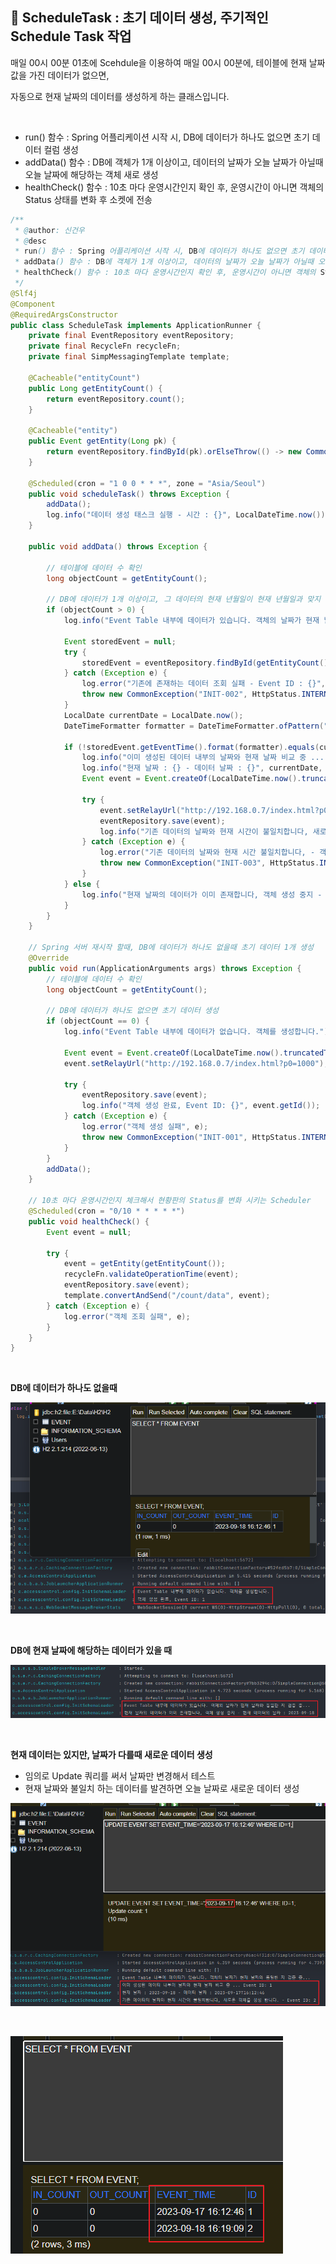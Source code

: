 ## 📘 **ScheduleTask : 초기 데이터 생성, 주기적인 Schedule Task 작업**

매일 00시 00분 01초에 Scehdule을 이용하여 매일 00시 00분에, 테이블에 현재 날짜 값을 가진 데이터가 없으면,

자동으로 현재 날짜의 데이터를 생성하게 하는 클래스입니다.

<br>

* run() 함수 : Spring 어플리케이션 시작 시, DB에 데이터가 하나도 없으면 초기 데이터 컬럼 생성
* addData() 함수 : DB에 객체가 1개 이상이고, 데이터의 날짜가 오늘 날짜가 아닐때 오늘 날짜에 해당하는 객체 새로 생성
* healthCheck() 함수 : 10초 마다 운영시간인지 확인 후, 운영시간이 아니면 객체의 Status 상태를 변화 후 소켓에 전송

```java  
/**  
 * @author: 신건우  
 * @desc  
 * run() 함수 : Spring 어플리케이션 시작 시, DB에 데이터가 하나도 없으면 초기 데이터 컬럼 생성  
 * addData() 함수 : DB에 객체가 1개 이상이고, 데이터의 날짜가 오늘 날짜가 아닐때 오늘 날짜에 해당하는 객체 새로 생성  
 * healthCheck() 함수 : 10초 마다 운영시간인지 확인 후, 운영시간이 아니면 객체의 Status 상태를 변화 후 소켓에 전송  
 */  
@Slf4j  
@Component  
@RequiredArgsConstructor  
public class ScheduleTask implements ApplicationRunner {  
    private final EventRepository eventRepository;  
    private final RecycleFn recycleFn;  
    private final SimpMessagingTemplate template;  
  
    @Cacheable("entityCount")  
    public Long getEntityCount() {  
        return eventRepository.count();  
    }  
  
    @Cacheable("entity")  
    public Event getEntity(Long pk) {  
        return eventRepository.findById(pk).orElseThrow(() -> new CommonException("Data-001", HttpStatus.NOT_FOUND));  
    }  
  
    @Scheduled(cron = "1 0 0 * * *", zone = "Asia/Seoul")  
    public void scheduleTask() throws Exception {  
        addData();  
        log.info("데이터 생성 태스크 실행 - 시간 : {}", LocalDateTime.now());  
    }  
  
    public void addData() throws Exception {  
  
        // 테이블에 데이터 수 확인  
        long objectCount = getEntityCount();  
  
        // DB에 데이터가 1개 이상이고, 그 데이터의 현재 년월일이 현재 년월일과 맞지 않으면 새로운 객체 생성  
        if (objectCount > 0) {  
            log.info("Event Table 내부에 데이터가 있습니다. 객체의 날짜가 현재 날짜와 동일한 지 검증 중...");  
  
            Event storedEvent = null;  
            try {  
                storedEvent = eventRepository.findById(getEntityCount()).orElse(null);  
            } catch (Exception e) {  
                log.error("기존에 존재하는 데이터 조회 실패 - Event ID : {}", storedEvent.getId(), e);  
                throw new CommonException("INIT-002", HttpStatus.INTERNAL_SERVER_ERROR);  
            }  
            LocalDate currentDate = LocalDate.now();  
            DateTimeFormatter formatter = DateTimeFormatter.ofPattern("yyyy-MM-dd");  
  
            if (!storedEvent.getEventTime().format(formatter).equals(currentDate.toString())) {  
                log.info("이미 생성된 데이터 내부의 날짜와 현재 날짜 비교 중 ... Event ID: {}", storedEvent.getId());  
                log.info("현재 날짜 : {} - 데이터 날짜 : {}", currentDate, storedEvent.getEventTime());  
                Event event = Event.createOf(LocalDateTime.now().truncatedTo(java.time.temporal.ChronoUnit.SECONDS));  
  
                try {  
                    event.setRelayUrl("http://192.168.0.7/index.html?p0=1000");  
                    eventRepository.save(event);  
                    log.info("기존 데이터의 날짜와 현재 시간이 불일치합니다, 새로운 객체를 생성 합니다. - Event ID: {}", event.getId());  
                } catch (Exception e) {  
                    log.error("기존 데이터의 날짜와 현재 시간 불일치합니다, - 객체 생성 실패", e);  
                    throw new CommonException("INIT-003", HttpStatus.INTERNAL_SERVER_ERROR);  
                }  
            } else {  
                log.info("현재 날짜의 데이터가 이미 존재합니다, 객체 생성 중지 - 현재 데이터의 날짜 : {}, ID : {}", storedEvent.getEventTime().format(formatter), storedEvent.getId());  
            }  
        }  
    }  
  
    // Spring 서버 재시작 할때, DB에 데이터가 하나도 없을때 초기 데이터 1개 생성  
    @Override  
    public void run(ApplicationArguments args) throws Exception {  
        // 테이블에 데이터 수 확인  
        long objectCount = getEntityCount();  
  
        // DB에 데이터가 하나도 없으면 초기 데이터 생성  
        if (objectCount == 0) {  
            log.info("Event Table 내부에 데이터가 없습니다. 객체를 생성합니다.");  
  
            Event event = Event.createOf(LocalDateTime.now().truncatedTo(java.time.temporal.ChronoUnit.SECONDS));  
            event.setRelayUrl("http://192.168.0.7/index.html?p0=1000");  
  
            try {  
                eventRepository.save(event);  
                log.info("객체 생성 완료, Event ID: {}", event.getId());  
            } catch (Exception e) {  
                log.error("객체 생성 실패", e);  
                throw new CommonException("INIT-001", HttpStatus.INTERNAL_SERVER_ERROR);  
            }  
        }  
        addData();  
    }  
  
    // 10초 마다 운영시간인지 체크해서 현황판의 Status를 변화 시키는 Scheduler    
    @Scheduled(cron = "0/10 * * * * *")  
    public void healthCheck() {  
        Event event = null;  
  
        try {  
            event = getEntity(getEntityCount());  
            recycleFn.validateOperationTime(event);  
            eventRepository.save(event);  
            template.convertAndSend("/count/data", event);  
        } catch (Exception e) {  
            log.error("객체 조회 실패", e);  
        }  
    }  
}
```

<br>

**DB에 데이터가 하나도 없을때**

![img](https://raw.githubusercontent.com/spacedustz/Obsidian-Image-Server/main/img2/h-initdata.png)

<br>

**DB에 현재 날짜에 해당하는 데이터가 있을 때**

![img](https://raw.githubusercontent.com/spacedustz/Obsidian-Image-Server/main/img2/h-initdata2.png)

<br>

**현재 데이터는 있지만, 날짜가 다를때 새로운 데이터 생성**

- 임의로 Update 쿼리를 써서 날짜만 변경해서 테스트
- 현재 날짜와 불일치 하는 데이터를 발견하면 오늘 날짜로 새로운 데이터 생성

![img](https://raw.githubusercontent.com/spacedustz/Obsidian-Image-Server/main/img2/h-initdata3.png)

<br>

![img](https://raw.githubusercontent.com/spacedustz/Obsidian-Image-Server/main/img2/h-initdata4.png)
